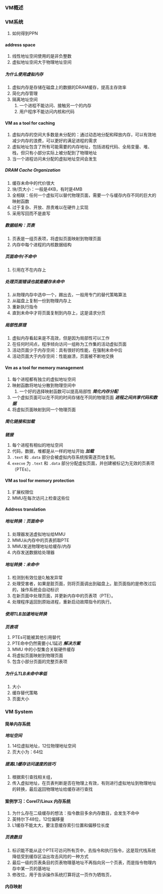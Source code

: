 ### VM概述
### VM系统
1. 如何得到PPN
#### address space
1. 线性地址空间使用的是非负整数
2. 虚拟地址空间大于物理地址空间
##### 为什么使用虚拟内存
1. 虚拟内存是存储在磁盘上的数据的DRAM缓存，提高主存效率
2. 简化内存管理
3. 隔离地址空间
	1. 一个进程不能访问、接触另一个的内存
	2. 用户程序不能访问内核和代码
#### VM as a tool for caching 
1. 虚拟内存的空间大多数是未分配的：通过动态地分配和释放内存，可以有效地减少内存的浪费，可以更好的满足进程的需求
2. 虚拟地址包含了所有可能需要的内存地址，包括进程代码、全局变量、堆、栈，但只有小部分实际上被分配到了物理地址
3. 当一个进程访问未分配的虚拟地址空间会发生
##### DRAM Cache Organization
1. 缓存未命中的代价很大
2. 块/页大小：一般是4KB，有时是4MB
3. 全相联：任何一个虚拟可以替代物理页面，需要一个与缓存内存不同的巨大的映射函数
4. 过于复杂、开放、昂贵难以在硬件上实现
5. 采用写回而不是直写
##### 数据结构：页表
1. 页表是一组页表项，将虚拟页面映射到物理页面
2. 内存中每个进程的内核数据结构
##### 页面命中/不命中
1. 引用在不在内存上
##### 处理页面错误也就是缓存未命中
1. 从物理内存中选中一个，踢出去，一般用专门的替代策略算法
2. 从磁盘上复制一份到物理内存上
3. 重新执行指令
4. 直到未命中才将页面复制到内存上，这是请求分页
##### 局部性原理
1. 虚拟内存看起来是不高效，但是因为局部性可以工作
2. 在任何时间点，程序倾向访问一组称为工作集的活动虚拟页面
3. 活动页面少于内存空间：具有很好的性能，在强制未命中后
4. 活动页面大于内存空间：性能崩溃，页面被不断地交换
#### Vm as a tool for memory management
1. 每个进程都有独立的虚拟地址空间
2. 映射函数将地址分散到物理空间中
	1. 一个好的选择映射函数可以提高局部性
***简化内存分配***
1. 一个虚拟页面可以在不同的时间存储在不同的物理页面
***进程之间共享代码和数据***
1. 将虚拟页面映射到同一个物理页面
##### 简化链接和加载
***链接***
1. 每个进程有相似的地址空间
2. 代码，数据，堆都是从一样的地址开始
***加载***
1. `.text` 和 `.data` 部分会被虚拟内存系统按需逐页地复制。
2. `execve` 为 `.text` 和 `.data` 部分分配虚拟页面，并创建被标记为无效的页表项（PTEs）。

#### VM as tool for memory protection
1. 扩展权限位
2. MMU在每次访问上检查这些位
#### Address translation
##### 地址转换：页面命中
1. 处理器发送虚拟地址给MMU
2. MMU从内存中的页表抓取PTE
3. MMU发送物理地址给缓存/内存
4. 内存发送数据给处理器
##### 地址转换：未命中
1. 检测到有效位是0,触发异常
2. 处理受害者，如果是脏页面，则将页面调出到磁盘上。脏页面指的是修改过后的，操作系统会自动标识
3. 在新页面中处理页面，并更新内存中的页表项（PTE）。
4. 处理程序返回到原始进程，重新启动故障指令的执行。
##### 使用TLB加速地址转换
***页表项***
1. PTEs可能被其他引用替代
2. PTE命中仍然需要小L1延迟
***解决方案***
1. MMU 中的小型集合关联硬件缓存
2. 将虚拟页面映射到物理页面
3. 包含小部分页面的完整页表项
##### 为什么TLB未命中率低
1. 大小
2. 缓存替代策略
3. 页面大小
### VM System
#### 简单内存系统
***地址空间***
1. 14位虚拟地址，12位物理地址空间
2. 页大小为：64位
##### 提高L1缓存访问速度的技巧
1. 根据索引查找相关组，
2. 传入虚拟地址，在页表判断是否在物理上有效，有则进行虚拟地址到物理地址的转换，最后返回物理地址给缓存进行查找
#### 案例学习：CoreI7/Linux 内存系统
1. 为什么存在二级缓存的想法：指令数目多余内存数目，会发生不命中
2. 英特尔下48位，12位偏移量
3. L1缓存不能太大，要注意缓存索引位置和偏移位长度
##### 页表数目
1. 标识能不能从这个PTE可访问所有页中，去指令和执行指令，这是现代栈系统降低受到缓存区溢出攻击风险的一种方式
2. 最后一级的页表条目的页表物理基地址不再指向另一个页表，而是指令物理内存中某一页的基地址
3. 修改位，用于告诉操作系统打算将这一页作为牺牲页，
#### 内存映射

